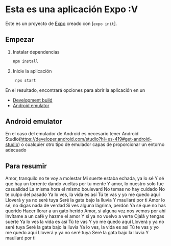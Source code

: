 # Esta es una aplicación Expo :V

Este es un proyecto de [Expo](https://expo.dev) creado con [`expo init`].

## Empezar

1. Instalar dependencias

   ```bash
   npm install
   ```

2. Inicie la aplicación

   ```bash
    npx start
   ```

En el resultado, encontrará opciones para abrir la aplicación en un

- [Development build](https://docs.expo.dev/develop/development-builds/introduction/)
- [Android emulator](https://docs.expo.dev/workflow/android-studio-emulator/)

## Android emulator

En el caso del emulador de Android es necesario tener Android Studio(https://developer.android.com/studio?hl=es-419#get-android-studio) o cualquier otro tipo de emulador capas de proporcionar un entorno adecuado

## Para resumir

Amor, tranquilo no te voy a molestar
Mi suerte estaba echada, ya lo sé
Y sé que hay un torrente dando vueltas por tu mente
Y amor, lo nuestro solo fue casualidad
La misma hora el mismo boulevard
No temas no hay cuidado
No te culpo del pasado
Ya lo ves, la vida es así
Tú te vas y yo me quedo aquí
Lloverá y ya no seré tuya
Seré la gata bajo la lluvia
Y maullaré por ti
Amor lo sé, no digas nada de verdad
Si ves alguna lágrima, perdón
Ya sé que no has querido
Hacer llorar a un gato herido
Amor, si alguna vez nos vemos por ahí
Invítame a un café y hazme el amor
Y si ya no vuelvo a verte
Ojalá y tengas suerte
Ya lo ves la vida es así
Tú te vas
Y yo me quedo aquí
Lloverá y ya no seré tuya
Seré la gata bajo la lluvia
Ya lo ves, la vida es así
Tú te vas y yo me quedo aquí
Lloverá y ya no seré tuya
Seré la gata bajo la lluvia
Y maullaré por ti